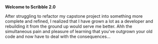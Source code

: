 **Welcome to Scribble 2.0**

After struggling to refactor my capstone project into something more complete and refined, I realized that I have grown a lot as a developer and rebuilding it from the ground up would serve me better. Ahh the simultaneous pain and pleasure of learning that you've outgrown your old code and now have to deal with the consequences...